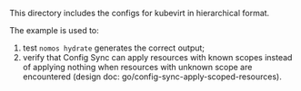 This directory includes the configs for kubevirt in hierarchical format.

The example is used to:
1) test `nomos hydrate` generates the correct output;
2) verify that Config Sync can apply resources with known scopes instead of applying nothing when resources with unknown scope are encountered (design doc: go/config-sync-apply-scoped-resources).

